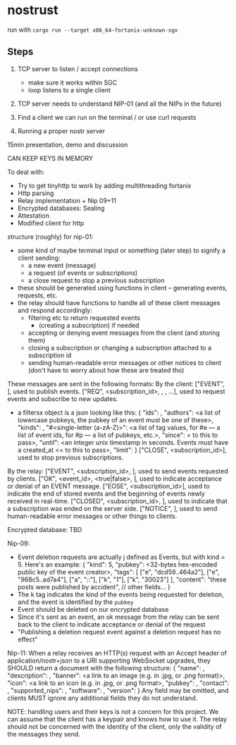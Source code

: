 # nostrust

run with `cargo run --target x86_64-fortanix-unknown-sgx`


## Steps

1. TCP server to listen / accept connections
    - make sure it works within SGC
    - loop listens to a single client
2. TCP server needs to understand NIP-01 (and all the NIPs in the future)
3. Find a client we can run on the terminal / or use curl requests


1. Running a proper nostr server

15min presentation, demo and discussion

CAN KEEP KEYS IN MEMORY
  
To deal with:
- Try to get tinyhttp to work by adding multithreading fortanix
- Http parsing
- Relay implementation + Nip 09+11
- Encrypted databases: Sealing
- Attestation
- Modified client for http


structure (roughly) for nip-01:
- some kind of maybe terminal input or something (later step) to signify a client sending:
    - a new event (message)
    - a request (of events or subscriptions)
    - a close request to stop a previous subscription
- these should be generated using functions in client – generating events, requests, etc.
- the relay should have functions to handle all of these client messages and respond accordingly:
    - filtering etc to return requested events
        - (creating a subscription) if needed
    - accepting or denying event messages from the client (and storing them)
    - closing a subscription or changing a subscription attached to a subscription id
    - sending human-readable error messages or other notices to client (don't have to worry about how these are treated tho)

These messages are sent in the following formats:
By the client:
["EVENT", <event struct defined defined in event.rs as json>], used to publish events.
["REQ", <subscription_id>, <filters1>, <filters2>, ...], used to request events and subscribe to new updates.
 - a filtersx object is a json looking like this:
    {
    "ids": <a list of event ids>,
    "authors": <a list of lowercase pubkeys, the pubkey of an event must be one of these>,
    "kinds": <a list of a kind numbers>,
    "#<single-letter (a-zA-Z)>": <a list of tag values, for #e — a list of event ids, for #p — a list of pubkeys, etc.>,
    "since": <an integer unix timestamp in seconds. Events must have a created_at >= to this to pass>,
    "until": <an integer unix timestamp in seconds. Events must have a created_at <= to this to pass>,
    "limit": <maximum number of events relays SHOULD return in the initial query>
    }
["CLOSE", <subscription_id>], used to stop previous subscriptions.

By the relay:
["EVENT", <subscription_id>, <event JSON as defined above>], used to send events requested by clients.
["OK", <event_id>, <true|false>, <message>], used to indicate acceptance or denial of an EVENT message.
["EOSE", <subscription_id>], used to indicate the end of stored events and the beginning of events newly received in real-time.
["CLOSED", <subscription_id>, <message>], used to indicate that a subscription was ended on the server side.
["NOTICE", <message>], used to send human-readable error messages or other things to clients.

Encrypted database:
TBD

Nip-09:

- Event deletion requests are actually j defined as Events, but with kind = 5. Here's an example:
{
  "kind": 5,
  "pubkey": <32-bytes hex-encoded public key of the event creator>,
  "tags": [
    ["e", "dcd59..464a2"],
    ["e", "968c5..ad7a4"],
    ["a", "<kind>:<pubkey>:<d-identifier>"],
    ["k", "1"],
    ["k", "30023"]
  ],
  "content": "these posts were published by accident",
  // other fields...
}
- The k tag indicates the kind of the events being requested for deletion, and the event is identified by the `pubkey`
- Event should be deleted on our encrypted database
- Since it's sent as an event, an ok message from the relay can be sent back to the client to indicate acceptance or denial of the request
- "Publishing a deletion request event against a deletion request has no effect"

Nip-11:
When a relay receives an HTTP(s) request with an Accept header of application/nostr+json to a URI supporting WebSocket upgrades, they SHOULD return a document with the following structure:
{
  "name": <string identifying relay>,
  "description": <string with detailed information>,
  "banner": <a link to an image (e.g. in .jpg, or .png format)>,
  "icon": <a link to an icon (e.g. in .jpg, or .png format>,
  "pubkey": <administrative contact pubkey>,
  "contact": <administrative alternate contact>,
  "supported_nips": <a list of NIP numbers supported by the relay>,
  "software": <string identifying relay software URL>,
  "version": <string version identifier>
}
Any field may be omitted, and clients MUST ignore any additional fields they do not understand.


NOTE: handling users and their keys is not a concern for this project. We can assume that the client has a keypair and knows how to use it. The relay should not be concerned with the identity of the client, only the validity of the messages they send.